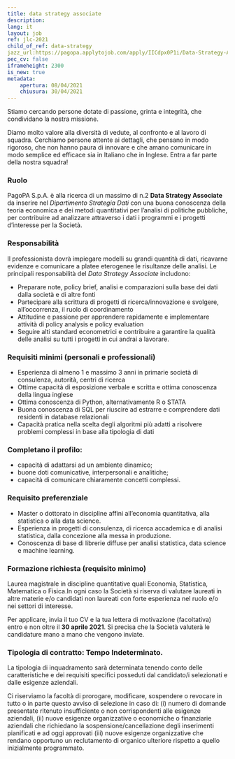 ```yaml
---
title: data strategy associate
description:
lang: it
layout: job
ref: jlc-2021
child_of_ref: data-strategy
jazz_url:https://pagopa.applytojob.com/apply/IICdpx0P1i/Data-Strategy-Associate
pec_cv: false
iframeheight: 2300
is_new: true
metadata:
    apertura: 08/04/2021
    chiusura: 30/04/2021
---
```


Stiamo cercando persone dotate di passione, grinta e integrità, che condividano la nostra missione.

Diamo molto valore alla diversità di vedute, al confronto e al lavoro di squadra. Cerchiamo persone attente ai dettagli, che pensano in modo rigoroso, che non hanno paura di innovare e che amano comunicare in modo semplice ed efficace sia in Italiano che in Inglese.
Entra a far parte della nostra squadra!

### Ruolo

PagoPA S.p.A. è alla ricerca di un massimo di n.2 **Data Strategy Associate** da inserire nel _Dipartimento Strategia Dati_ con una buona conoscenza della teoria economica e dei metodi quantitativi per l’analisi di politiche pubbliche, per contribuire ad analizzare attraverso i dati i programmi e i progetti d’interesse per la Società. 

### Responsabilità

Il professionista dovrà impiegare modelli su grandi quantità di dati, ricavarne evidenze e comunicare a platee eterogenee le risultanze delle analisi.
Le principali responsabilità del _Data Strategy Associate_ includono:

- Preparare note, policy brief, analisi e comparazioni sulla base dei dati dalla società e di altre fonti
- Partecipare alla scrittura di progetti di ricerca/innovazione e svolgere, all’occorrenza, il ruolo di coordinamento
- Attitudine e passione per apprendere rapidamente e implementare  attività di policy analysis e policy evaluation
- Seguire alti standard econometrici e contribuire a garantire la qualità delle analisi su tutti i progetti in cui andrai a lavorare.

### Requisiti minimi (personali e professionali)

- Esperienza di almeno 1 e massimo 3  anni in primarie società di consulenza, autorità, centri di ricerca
- Ottime capacità di esposizione verbale e scritta e ottima conoscenza della lingua inglese 
- Ottima conoscenza di Python, alternativamente R o STATA
- Buona conoscenza di SQL per riuscire ad estrarre e comprendere dati residenti in database relazionali
- Capacità pratica nella scelta degli algoritmi più adatti a risolvere problemi complessi in base alla tipologia di dati

### Completano il profilo:

- capacità di adattarsi ad un ambiente dinamico;
- buone doti comunicative, interpersonali e analitiche;
- capacità di comunicare chiaramente concetti complessi.

### Requisito preferenziale

- Master o dottorato in discipline affini all’economia quantitativa, alla statistica o alla data science.
- Esperienza in progetti di consulenza, di ricerca accademica e di analisi statistica, dalla concezione alla messa in produzione.
- Conoscenza di base di librerie diffuse per analisi statistica, data science e machine learning.
 
### Formazione richiesta (requisito minimo)

Laurea magistrale in discipline quantitative quali Economia, Statistica, Matematica o Fisica.In ogni caso la Società si riserva di valutare laureati in altre materie e/o candidati non laureati con forte esperienza nel ruolo e/o nei settori di interesse.  
 
Per applicare, invia il tuo CV e la tua lettera di motivazione (facoltativa) entro e non oltre il **30 aprile 2021**. Si precisa che la Società valuterà le candidature mano a mano che vengono inviate.

### Tipologia di contratto: Tempo Indeterminato.
La tipologia di inquadramento sarà determinata tenendo conto delle caratteristiche e dei requisiti specifici posseduti dal candidato/i selezionati e dalle esigenze aziendali.

Ci riserviamo la facoltà di prorogare, modificare, sospendere o revocare in tutto o in parte questo avviso di selezione in caso di:  (i)  numero di domande presentate ritenuto insufficiente o non corrispondenti alle esigenze aziendali, (ii) nuove esigenze organizzative o economiche o finanziarie aziendali che richiedano la sospensione/cancellazione degli inserimenti pianificati e ad oggi approvati (iii) nuove esigenze organizzative che rendano opportuno un reclutamento di organico ulteriore rispetto a quello inizialmente programmato.

